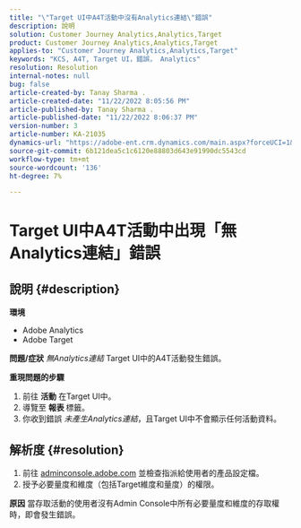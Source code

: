 ```yaml
---
title: "\"Target UI中A4T活動中沒有Analytics連結\"錯誤"
description: 說明
solution: Customer Journey Analytics,Analytics,Target
product: Customer Journey Analytics,Analytics,Target
applies-to: "Customer Journey Analytics,Analytics,Target"
keywords: "KCS, A4T, Target UI，錯誤， Analytics"
resolution: Resolution
internal-notes: null
bug: false
article-created-by: Tanay Sharma .
article-created-date: "11/22/2022 8:05:56 PM"
article-published-by: Tanay Sharma .
article-published-date: "11/22/2022 8:06:37 PM"
version-number: 3
article-number: KA-21035
dynamics-url: "https://adobe-ent.crm.dynamics.com/main.aspx?forceUCI=1&pagetype=entityrecord&etn=knowledgearticle&id=d5858012-a16a-ed11-9561-6045bd006a22"
source-git-commit: 6b121dea5c1c6120e88803d643e91990dc5543cd
workflow-type: tm+mt
source-wordcount: '136'
ht-degree: 7%

---
```


# Target UI中A4T活動中出現「無Analytics連結」錯誤

## 說明 {#description}

<b>環境</b>
- Adobe Analytics
- Adobe Target



<b>問題/症狀</b>
*無Analytics連結* Target UI中的A4T活動發生錯誤。



<b>重現問題的步驟</b>

1. 前往 <b>活動</b> 在Target UI中。
2. 導覽至 <b>報表 </b>標籤。
3. 你收到錯誤 *未產生Analytics連結*，且Target UI中不會顯示任何活動資料。



## 解析度 {#resolution}


1. 前往 [adminconsole.adobe.com](https://adminconsole.adobe.com/) 並檢查指派給使用者的產品設定檔。
2. 授予必要量度和維度（包括Target維度和量度）的權限。



<b>原因</b>
當存取活動的使用者沒有Admin Console中所有必要量度和維度的存取權時，即會發生錯誤。
